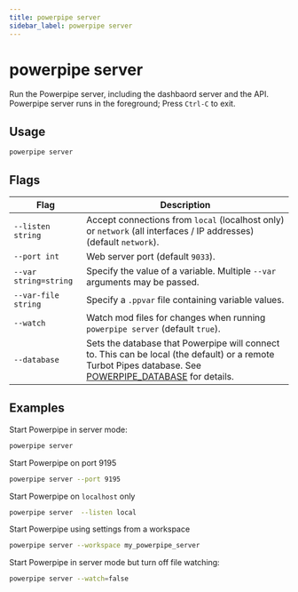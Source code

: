 ```yaml
---
title: powerpipe server
sidebar_label: powerpipe server
---
```



# powerpipe server

Run the Powerpipe server, including the dashbaord server and the API.  Powerpipe server runs in the foreground; Press `Ctrl-C` to exit.


## Usage
```bash
powerpipe server
```

## Flags

| Flag | Description
|-|-
| `--listen string`   | Accept connections from `local` (localhost only) or `network` (all interfaces / IP addresses) (default `network`).
| `--port int`        | Web server port (default `9033`).
| `--var string=string` | Specify the value of a variable.  Multiple `--var` arguments may be passed. 
| `--var-file string`| Specify a `.ppvar` file containing variable values.
| `--watch`             | Watch mod files for changes when running `powerpipe server` (default `true`).
|  `--database`         |  Sets the database that Powerpipe will connect to. This can be local (the default) or a remote Turbot Pipes database. See [POWERPIPE_DATABASE](/docs/reference/env-vars/powerpipe_database) for details.

## Examples

Start Powerpipe in server mode:
```bash
powerpipe server
```

Start Powerpipe on port 9195
```bash
powerpipe server --port 9195
```

Start Powerpipe on `localhost` only
```bash
powerpipe server  --listen local
```

Start Powerpipe using settings from a workspace
```bash
powerpipe server --workspace my_powerpipe_server
```

Start Powerpipe in server mode but turn off file watching:
```bash
powerpipe server --watch=false
```

<!--
TO DO
The value takes the form of a comma-separated list of host names and/or numeric IP addresses. The special entry * corresponds to all available IP interfaces. The entry 0.0.0.0 allows listening for all IPv4 addresses and :: allows listening for all IPv6 addresses. If the list is empty, the server does not listen on any IP interface at all, in which case only Unix-domain sockets can be used to connect to it

# postgres style
powerpipe listen --port 9033 --addresses '*'       # all interfaces
powerpipe listen --port 9033 --addresses 0.0.0.0   # all ipv4 interfaces
powerpipe listen --port 9033 --addresses ::        # all ipv6 interfaces
powerpipe listen --port 9033 --addresses localhost # loopback only
powerpipe listen --port 9033 --addresses 10.0.0.1,127.0.0.1,192.168.0.1 # specific addresses
-->